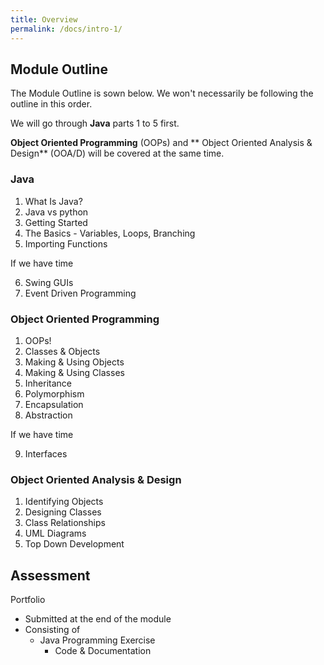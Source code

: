 ```yaml
---
title: Overview
permalink: /docs/intro-1/
---
```


## <a name="outline"></a>Module Outline  

The Module Outline is sown below. We won't necessarily be following the outline in this order. 

We will go through **Java** parts 1 to 5 first.  

**Object Oriented Programming** (OOPs) and ** Object Oriented Analysis & Design** (OOA/D) will be covered at the same time.  
### Java

1. What Is Java?
2. Java vs python
3. Getting Started
4. The Basics - Variables, Loops, Branching
5. Importing Functions

If we have time  

6. Swing GUIs
7. Event Driven Programming
### Object Oriented Programming

1. OOPs!
2. Classes & Objects
3. Making & Using Objects
4. Making & Using Classes
5. Inheritance
6. Polymorphism
7. Encapsulation
8. Abstraction

If we have time  

9. Interfaces

### Object Oriented Analysis & Design

1. Identifying Objects
2. Designing Classes
3. Class Relationships
4. UML Diagrams
5. Top Down Development

## <a name="assessment"></a>Assessment

Portfolio  
* Submitted at the end of the module  
* Consisting of  
  * Java Programming Exercise
    * Code & Documentation  



